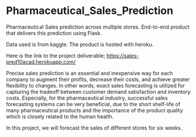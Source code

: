 # Pharmaceutical_Sales_Prediction

Pharmaceutical Sales prediction across multiple stores. End-to-end product that delivers this prediction using Flask.

Data used is from kaggle. The product is hosted with heroku.

Here is the link to the project deliverable; https://sales-pred10acad.herokuapp.com/

Precise sales prediction is an essential and inexpensive way for each company to augment their profits, decrease their costs, and achieve greater flexibility to changes. In other words, exact sales forecasting is utilized for capturing the tradeoff between customer demand satisfaction and inventory costs. Especially, for the pharmaceutical industry, successful sales forecasting systems can be very beneficial, due to the short shelf-life of many pharmaceutical products and the importance of the product quality which is closely related to the human health.

In this project, we will forecast the sales of different stores for six weeks.
